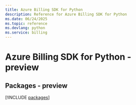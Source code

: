 ```yaml
---
title: Azure Billing SDK for Python
description: Reference for Azure Billing SDK for Python
ms.date: 06/24/2025
ms.topic: reference
ms.devlang: python
ms.service: billing
---
```

# Azure Billing SDK for Python - preview
## Packages - preview
[!INCLUDE [packages](billing-index.md)]